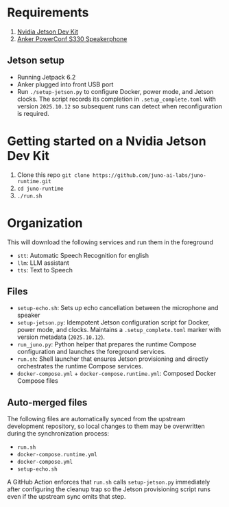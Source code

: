 # Requirements

1. [Nvidia Jetson Dev Kit](https://a.co/d/3CmGCRs)
2. [Anker PowerConf S330 Speakerphone](https://a.co/d/9CJIGMm)

## Jetson setup

- Running Jetpack 6.2
- Anker plugged into front USB port
- Run `./setup-jetson.py` to configure Docker, power mode, and Jetson clocks. The script records its completion in `.setup_complete.toml` with version `2025.10.12` so subsequent runs can detect when reconfiguration is required.

# Getting started on a Nvidia Jetson Dev Kit
1. Clone this repo `git clone https://github.com/juno-ai-labs/juno-runtime.git`
2. `cd juno-runtime`
3. `./run.sh`

# Organization

This will download the following services and run them in the foreground
- `stt`: Automatic Speech Recognition for english
- `llm`: LLM assistant
- `tts`: Text to Speech

## Files
- `setup-echo.sh`: Sets up echo cancellation between the microphone and speaker
- `setup-jetson.py`: Idempotent Jetson configuration script for Docker, power mode, and clocks. Maintains a `.setup_complete.toml` marker with version metadata (`2025.10.12`).
- `run_juno.py`: Python helper that prepares the runtime Compose configuration and launches the foreground services.
- `run.sh`: Shell launcher that ensures Jetson provisioning and directly orchestrates the runtime Compose services.
- `docker-compose.yml` + `docker-compose.runtime.yml`: Composed Docker Compose files

## Auto-merged files

The following files are automatically synced from the upstream development repository, so local changes to them may be
overwritten during the synchronization process:

- `run.sh`
- `docker-compose.runtime.yml`
- `docker-compose.yml`
- `setup-echo.sh`

A GitHub Action enforces that `run.sh` calls `setup-jetson.py` immediately after configuring the cleanup trap so the
Jetson provisioning script runs even if the upstream sync omits that step.
